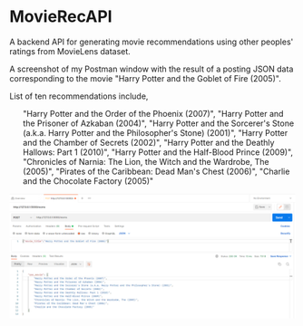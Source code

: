 # MovieRecAPI
A backend API for generating movie recommendations using other peoples' ratings from MovieLens dataset.

A screenshot of my Postman window with the result of a posting JSON data corresponding to the movie "Harry Potter and the Goblet of Fire (2005)".

List of ten recommendations include,
 <ol>
"Harry Potter and the Order of the Phoenix (2007)",
"Harry Potter and the Prisoner of Azkaban (2004)",
"Harry Potter and the Sorcerer's Stone (a.k.a. Harry Potter and the Philosopher's Stone) (2001)",
"Harry Potter and the Chamber of Secrets (2002)",
"Harry Potter and the Deathly Hallows: Part 1 (2010)",
"Harry Potter and the Half-Blood Prince (2009)",
"Chronicles of Narnia: The Lion, the Witch and the Wardrobe, The (2005)",
"Pirates of the Caribbean: Dead Man's Chest (2006)",
"Charlie and the Chocolate Factory (2005)"
  
  
 </ol>

![alt text](https://github.com/peter-w-bryant/MovieRecAPI/blob/main/movieRecPostmanScreenshot.png?raw=true)


